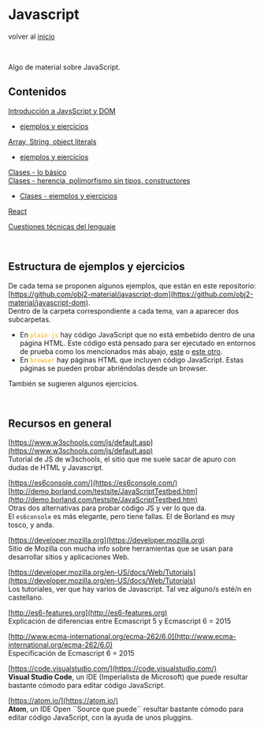 # Javascript

volver al [inicio](../index.md)

<br/>

Algo de material sobre JavaScript. 

## Contenidos
[Introducción a JavsScript y DOM](./javascript-dom-basics.md)
- [ejemplos y ejercicios](./javascript-dom-basics-ejemplos.md)

[Array, String, object literals](./javascript-arrays-strings-object-literals.md)
- [ejemplos y ejercicios](./javascript-arrays-strings-object-literals-ejemplos.md)

[Clases - lo básico](./javascript-clases-1.md)  
[Clases - herencia, polimorfismo sin tipos, constructores](./javascript-clases-2.md)
- [Clases - ejemplos y ejercicios](./javascript-clases-ejemplos.md)

[React](./javascript-react-indice.md)  

[Cuestiones técnicas del lenguaje](./javascript-tecnicidades.md)  

<br/>

## Estructura de ejemplos y ejercicios

De cada tema se proponen algunos ejemplos, que están en este repositorio:  
[https://github.com/obj2-material/javascript-dom](https://github.com/obj2-material/javascript-dom).  
Dentro de la carpeta correspondiente a cada tema, van a aparecer dos subcarpetas. 
- En <span style="color: orange">`plain-js`</span> hay código JavaScript que no está embebido dentro de una página HTML. Este código está pensado para ser ejecutado en entornos de prueba como los mencionados más abajo, [este](https://es6console.com/) o [este otro](http://demo.borland.com/testsite/JavaScriptTestbed.htm).  
- En <span style="color: orange">`browser`</span> hay páginas HTML que incluyen código JavaScript. Estas páginas se pueden probar abriéndolas desde un browser.

También se sugieren algunos ejercicios.

<br/>

## Recursos en general

[https://www.w3schools.com/js/default.asp](https://www.w3schools.com/js/default.asp)  
Tutorial de JS de w3schools, el sitio que me suele sacar de apuro con dudas de HTML y Javascript.

<!--
[La consola de Román (con colaboración de Carlos)](./javascript-consola.md)  
Un mini unit-test-library para probar el código que hacemos.
-->

[https://es6console.com/](https://es6console.com/)  
[http://demo.borland.com/testsite/JavaScriptTestbed.htm](http://demo.borland.com/testsite/JavaScriptTestbed.htm)  
Otras dos alternativas para probar código JS y ver lo que da.  
El `es6console` es más elegante, pero tiene fallas.
El de Borland es muy tosco, y anda.

[https://developer.mozilla.org](https://developer.mozilla.org)  
Sitio de Mozilla con mucha info sobre herramientas que se usan para desarrollar sitios y aplicaciones Web.

[https://developer.mozilla.org/en-US/docs/Web/Tutorials](https://developer.mozilla.org/en-US/docs/Web/Tutorials)  
Los tutoriales, ver que hay varios de Javascript. Tal vez alguno/s esté/n en castellano.

[http://es6-features.org](http://es6-features.org)  
Explicación de diferencias entre Ecmascript 5 y Ecmascript 6 = 2015

[http://www.ecma-international.org/ecma-262/6.0](http://www.ecma-international.org/ecma-262/6.0)  
Especificación de Ecmascript 6 = 2015

[https://code.visualstudio.com/](https://code.visualstudio.com/)  
**Visual Studio Code**, un IDE (Imperialista de Microsoft) que puede resultar bastante cómodo para editar código JavaScript.

[https://atom.io/](https://atom.io/)  
**Atom**, un IDE Open ´´Source que puede´´ resultar bastante cómodo para editar código JavaScript, con la ayuda de unos pluggins.

<br/>

